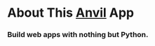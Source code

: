 # About This [Anvil](https://anvil.works/?utm_source=github:app_README) App

### Build web apps with nothing but Python.


